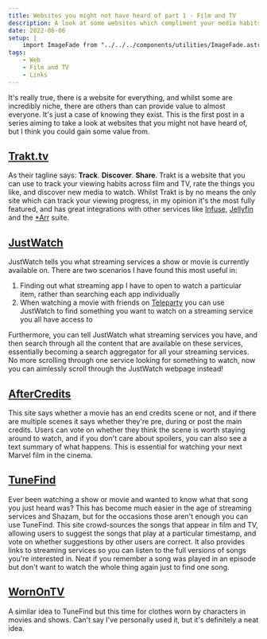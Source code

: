```yaml
---
title: Websites you might not have heard of part 1 - Film and TV
description: A look at some websites which compliment your media habits
date: 2022-06-06
setup: |
    import ImageFade from "../../../components/utilities/ImageFade.astro"
tags:
    - Web
    - Film and TV
    - Links
---
```


It's really true, there is a website for everything, and whilst some are incredibly niche, there are others than can provide value to almost everyone. It's just a case of knowing they exist. This is the first post in a series aiming to take a look at websites that you might not have heard of, but I think you could gain some value from.

## [Trakt.tv](https://trakt.tv/)

<ImageFade src="/src/content/posts/media-on-the-web/trakt.tv-1366x768.png" />

As their tagline says: **Track**. **Discover**. **Share**. Trakt is a website that you can use to track your viewing habits across film and TV, rate the things you like, and discover new media to watch. Whilst Trakt is by no means the only site which can track your viewing progress, in my opinion it's the most fully featured, and has great integrations with other services like [Infuse](https://firecore.com/infuse), [Jellyfin](https://jellyfin.org/) and the [\*Arr](https://wiki.servarr.com/) suite.

## [JustWatch](https://www.justwatch.com/)

<ImageFade src="/src/content/posts/media-on-the-web/justwatch.com-1366x768.png" />

JustWatch tells you what streaming services a show or movie is currently available on. There are two scenarios I have found this most useful in:

1. Finding out what streaming app I have to open to watch a particular item, rather than searching each app individually
2. When watching a movie with friends on [Teleparty](https://www.teleparty.com/) you can use JustWatch to find something you want to watch on a streaming service you all have access to

Furthermore, you can tell JustWatch what streaming services you have, and then search through all the content that are available on these services, essentially becoming a search aggregator for all your streaming services. No more scrolling through one service looking for something to watch, now you can aimlessly scroll through the JustWatch webpage instead!

## [AfterCredits](http://aftercredits.com/)

<ImageFade src="/src/content/posts/media-on-the-web/aftercredits.com-1366x768.png" />

This site says whether a movie has an end credits scene or not, and if there are multiple scenes it says whether they're pre, during or post the main credits. Users can vote on whether they think the scene is worth staying around to watch, and if you don't care about spoilers, you can also see a text summary of what happens. This is essential for watching your next Marvel film in the cinema.

## [TuneFind](https://www.tunefind.com/)

<ImageFade src="/src/content/posts/media-on-the-web/tunefind.com-1366x768.png" />

Ever been watching a show or movie and wanted to know what that song you just heard was? This has become much easier in the age of streaming services and Shazam, but for the occasions those aren't enough you can use TuneFind. This site crowd-sources the songs that appear in film and TV, allowing users to suggest the songs that play at a particular timestamp, and vote on whether suggestions by other users are correct. It also provides links to streaming services so you can listen to the full versions of songs you're interested in. Neat if you remember a song was played in an episode but don't want to watch the whole thing again just to find one song.

## [WornOnTV](https://wornontv.net/)

<ImageFade src="/src/content/posts/media-on-the-web/wornontv.net-1366x768.png" />

A similar idea to TuneFind but this time for clothes worn by characters in movies and shows. Can't say I've personally used it, but it's definitely a neat idea.
